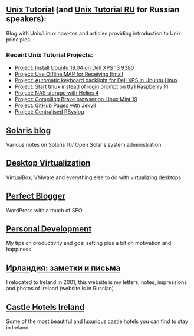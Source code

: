## <a href="https://www.unixtutorial.org">Unix Tutorial</a> (and <a href="https://www.unixtutorial.ru">Unix Tutorial RU</a> for Russian speakers):
Blog with Unix/Linux how-tos and articles providing introduction to Unix principles.

### Recent Unix Tutorial Projects:
- <a href="https://www.unixtutorial.org/projects-install-ubuntu-19-04-on-dell-xps-13-9380">Project: Install Ubuntu 19.04 on Dell XPS 13 9380</a>
- <a href="https://www.unixtutorial.org/offlineimap-for-receiving-email">Project: Use OfflineIMAP for Receiving Email</a>
- <a href="https://www.unixtutorial.org/projects-automatic-keyboard-backlight-for-dell-xps-in-linux">Project: Automatic keyboard backlight for Dell XPS in Ubuntu Linux</a>
- <a href="https://www.unixtutorial.org/projects-start-tmux-instead-of-login-prompt-on-tty1">Project: Start tmux instead of login prompt on tty1 Raspberry Pi</a>
- <a href="https://www.unixtutorial.org/projects-nas-storage-with-helios-4">Project: NAS storage with Helios 4</a>
- <a href="https://www.unixtutorial.org/projects-compiling-brave-browser-on-linux-mint">Project: Compiling Brave browser on Linux Mint 19</a>
- <a href="https://www.unixtutorial.org/projects-github-pages-with-jekyll">Project: GitHub Pages with Jekyll</a>
- <a href="https://www.unixtutorial.org/projects-centralised-rsyslog">Project: Centralised RSyslog</a>
	
## <a href="https://solaris.reys.net">Solaris blog</a>
Various notes on Solaris 10/ Open Solaris system administration

## <a href="https://www.desktop-virtualization.com">Desktop Virtualization</a>
VirtualBox, VMware and everything else to do with virtualizing desktops

## <a href="https://www.perfectblogger.com">Perfect Blogger</a>
WordPress with a touch of SEO

## <a href="https://www.personaldevelopment.ie">Personal Development</a>
My tips on productivity and goal setting plus a bit on motivation and happiness

## <a href="https://ireland.reys.net">Ирландия: заметки и письма</a>
I relocated to Ireland in 2001, this website is my letters, notes, impressions and photos of Ireland (website is in Russian)

## <a href="http://www.castlehotelsireland.com">Castle Hotels Ireland</a>
Some of the most beautiful and luxurious castle hotels you can find to stay in Ireland
